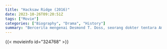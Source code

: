 ```yaml
---
title: "Hacksaw Ridge (2016)"
date: 2023-10-26T09:20:51Z
tags: ["Movie"]
categories: ["Biography", "Drama", "History"]
summary: "Bercerita mengenai Desmond T. Doss, seorang dokter tentara Amerika Serikat yang menolak membawa satu pun senjata dalam peperangan, karena keyakinan yang ia anut. Dalam pertempuran Okinawa di era Perang Dunia kedua, Desmond berhasil mengevakuasi 75 orang tentara, sendirian, dan tanpa satu pun peluru ia tembakkan. Doss menjadi satu - satunya tentara yang tidak pernah mengangkat senjata selama perang dunia kedua. Selain itu, dia menjadi orang pertama yang menuntut haknya untuk tidak sepenuhnya mengikuti perintah militer dalam sejarah Amerika Serikat, yang dianugerahi penghargaan tertinggi tentara Amerika, yaitu Medal of Honor."
---
```


<mux-player stream-type="on-demand"
src="https://kp3d-my.sharepoint.com/personal/ryoo_kp3d_onmicrosoft_com/_layouts/15/download.aspx?share=EfGhXcnQrTxNnqGX0Wk-YzgB_fCuscRFcTgyL2ttGrtpUQ" prefer-playback="mse" controls>

</mux-player>


{{< movieinfo id="324768" >}}

<script src="https://cdn.jsdelivr.net/npm/@mux/mux-player"></script>

 <script type="application/ld+json ">
{
"@context": "https://schema.org/",
"@type": "VideoObject",
"name": "Hacksaw Ridge (2016)",
"contentUrl": "https://stream.mux.com/IMknwZjkpZbTTioG6L02pahWDcvsGWVvxJ2X6mvK3OQs.m3u8",
"thumbnailUrl": "https://www.themoviedb.org/t/p/original/cGmM5fp19o1wjq83MHqcFuGwIxX.jpg?width=314&fit_mode=preserve&time=25",
"uploadDate": "2023-10-26T09:20:51Z",
}

</script>